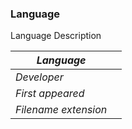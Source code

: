 ### Language
Language Description

|_Language_||
|-|-|
|_Developer_||
|_First appeared_||
|_Filename extension_||